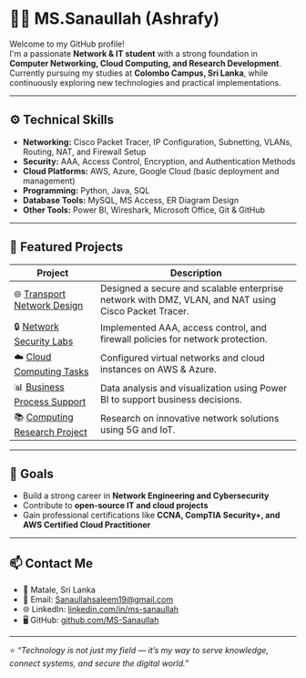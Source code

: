 # 👨‍💻 MS.Sanaullah (Ashrafy)

Welcome to my GitHub profile!  
I'm a passionate **Network & IT student** with a strong foundation in **Computer Networking, Cloud Computing, and Research Development**.  
Currently pursuing my studies at **Colombo Campus, Sri Lanka**, while continuously exploring new technologies and practical implementations.

---

## ⚙️ Technical Skills
- **Networking:** Cisco Packet Tracer, IP Configuration, Subnetting, VLANs, Routing, NAT, and Firewall Setup  
- **Security:** AAA, Access Control, Encryption, and Authentication Methods  
- **Cloud Platforms:** AWS, Azure, Google Cloud (basic deployment and management)  
- **Programming:** Python, Java, SQL  
- **Database Tools:** MySQL, MS Access, ER Diagram Design  
- **Other Tools:** Power BI, Wireshark, Microsoft Office, Git & GitHub  

---

## 🚀 Featured Projects
| Project | Description |
|----------|-------------|
| 🌐 [Transport Network Design](#) | Designed a secure and scalable enterprise network with DMZ, VLAN, and NAT using Cisco Packet Tracer. |
| 🔒 [Network Security Labs](#) | Implemented AAA, access control, and firewall policies for network protection. |
| ☁️ [Cloud Computing Tasks](#) | Configured virtual networks and cloud instances on AWS & Azure. |
| 📊 [Business Process Support](#) | Data analysis and visualization using Power BI to support business decisions. |
| 📚 [Computing Research Project](#) | Research on innovative network solutions using 5G and IoT. |

---

## 🧭 Goals
- Build a strong career in **Network Engineering and Cybersecurity**  
- Contribute to **open-source IT and cloud projects**  
- Gain professional certifications like **CCNA, CompTIA Security+, and AWS Certified Cloud Practitioner**  

---

## 📫 Contact Me
- 📍 Matale, Sri Lanka  
- 📧 Email: Sanaullahsaleem19@gmail.com  
- 🌐 LinkedIn: [linkedin.com/in/ms-sanaullah](#)  
- 🖥️ GitHub: [github.com/MS-Sanaullah](#)

---

⭐ *“Technology is not just my field — it’s my way to serve knowledge, connect systems, and secure the digital world.”*  

